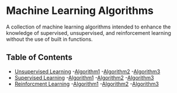 # Machine Learning Algorithms

<p>
A collection of machine learning algorithms intended to enhance the knowledge of supervised, unsupervised, and reinforcement learning without the use of built in functions.
</p>

## Table of Contents
- [Unsupervised Learning]()
 -[Algorithm1]()
 -[Algorithm2]()
 -[Algorithm3]()
- [Supervised Learning]()
 -[Algorithm1]()
 -[Algorithm2]()
 -[Algorithm3]()
- [Reinforcment Learning]()
 -[Algorithm1]()
 -[Algorithm2]()
 -[Algorithm3]()

